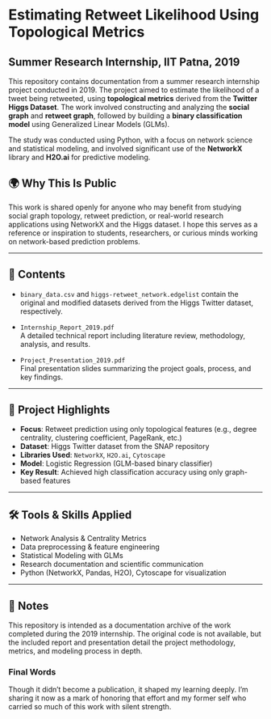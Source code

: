 # Estimating Retweet Likelihood Using Topological Metrics 
## Summer Research Internship, IIT Patna, 2019

This repository contains documentation from a summer research internship project conducted in 2019. The project aimed to estimate the likelihood of a tweet being retweeted, using **topological metrics** derived from the **Twitter Higgs Dataset**. The work involved constructing and analyzing the **social graph** and **retweet graph**, followed by building a **binary classification model** using Generalized Linear Models (GLMs).

The study was conducted using Python, with a focus on network science and statistical modeling, and involved significant use of the **NetworkX** library and **H2O.ai** for predictive modeling.

## 🌍 Why This Is Public

This work is shared openly for anyone who may benefit from studying social graph topology, retweet prediction, or real-world research applications using NetworkX and the Higgs dataset. I hope this serves as a reference or inspiration to students, researchers, or curious minds working on network-based prediction problems.

---

## 📁 Contents

- `binary_data.csv` and `higgs-retweet_network.edgelist` contain the original and modified datasets derived from the Higgs Twitter dataset, respectively.

- `Internship_Report_2019.pdf`  
  A detailed technical report including literature review, methodology, analysis, and results.

- `Project_Presentation_2019.pdf`  
  Final presentation slides summarizing the project goals, process, and key findings.

---

## 🧠 Project Highlights

- **Focus**: Retweet prediction using only topological features (e.g., degree centrality, clustering coefficient, PageRank, etc.)
- **Dataset**: Higgs Twitter dataset from the SNAP repository
- **Libraries Used**: `NetworkX`, `H2O.ai`, `Cytoscape`
- **Model**: Logistic Regression (GLM-based binary classifier)
- **Key Result**: Achieved high classification accuracy using only graph-based features

---

## 🛠 Tools & Skills Applied

- Network Analysis & Centrality Metrics  
- Data preprocessing & feature engineering  
- Statistical Modeling with GLMs  
- Research documentation and scientific communication  
- Python (NetworkX, Pandas, H2O), Cytoscape for visualization

---

## 📌 Notes

This repository is intended as a documentation archive of the work completed during the 2019 internship. The original code is not available, but the included report and presentation detail the project methodology, metrics, and modeling process in depth.

### Final Words

Though it didn’t become a publication, it shaped my learning deeply. 
I’m sharing it now as a mark of honoring that effort and my former self who carried so much of this work with silent strength.

